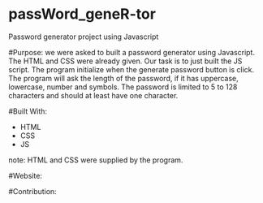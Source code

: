 # passWord_geneR-tor
Password generator project using Javascript 

#Purpose: we were asked to built a password generator using Javascript. The HTML and CSS were already given. Our task is to just built the JS script. 
The program initialize when the generate password button is click. 
The program will ask the length of the password, if it has uppercase, lowercase, number and symbols. The password is limited to 5 to 128 characters and should at least have one character. 



#Built With:
 - HTML
 - CSS
 - JS 

 note: HTML and CSS were supplied by the program.

#Website: 

#Contribution: